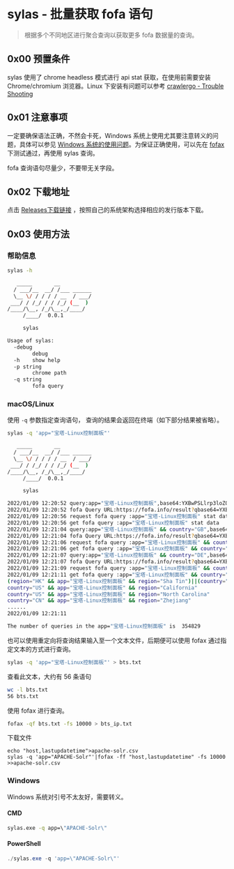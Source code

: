 # sylas - 批量获取 fofa 语句

> 根据多个不同地区进行聚合查询以获取更多 fofa 数据量的查询。  

## 0x00 预置条件

sylas 使用了 chrome headless 模式进行 api stat 获取，在使用前需要安装 Chrome/chromium 浏览器。Linux 下安装有问题可以参考 [crawlergo - Trouble Shooting](https://github.com/Qianlitp/crawlergo/blob/master/README_zh-cn.md#trouble-shooting)

## 0x01 注意事项

一定要确保语法正确，不然会卡死，Windows 系统上使用尤其要注意转义的问题，具体可以参见 [Windows 系统的使用问题](https://fofax.xiecat.fun/faq/#windows-%E7%B3%BB%E7%BB%9F%E7%9A%84%E4%BD%BF%E7%94%A8%E9%97%AE%E9%A2%98)。为保证正确使用，可以先在 [fofax](https://github.com/xiecat/fofax/) 下测试通过，再使用 sylas 查询。

fofa 查询语句尽量少，不要带无关字段。

## 0x02 下载地址

点击 [Releases下载链接](https://github.com/xiecat/sylas/releases) ，按照自己的系统架构选择相应的发行版本下载。

## 0x03 使用方法

### 帮助信息

```bash
sylas -h

   _____       __
  / ___/__  __/ /___ ______
  \__ \/ / / / / __  / ___/
 ___/ / /_/ / / /_/ (__  )
/____/\__, /_/\__,_/____/
     /____/  0.0.1

	 sylas

Usage of sylas:
  -debug
    	debug
  -h	show help
  -p string
    	chrome path
  -q string
    	fofa query
```

### macOS/Linux

使用 `-q` 参数指定查询语句， 查询的结果会返回在终端（如下部分结果被省略）。

```bash
sylas -q 'app="宝塔-Linux控制面板"'

   _____       __
  / ___/__  __/ /___ ______
  \__ \/ / / / / __  / ___/
 ___/ / /_/ / / /_/ (__  )
/____/\__, /_/\__,_/____/
     /____/  0.0.1

	 sylas

2022/01/09 12:20:52 query:app="宝塔-Linux控制面板",base64:YXBwPSLlrp3loZQtTGludXjmjqfliLbpnaLmnb8i
2022/01/09 12:20:52 fofa Query URL:https://fofa.info/result?qbase64=YXBwPSLlrp3loZQtTGludXjmjqfliLbpnaLmnb8i
2022/01/09 12:20:56 request fofa query :app="宝塔-Linux控制面板" stat data
2022/01/09 12:20:56 get fofa query :app="宝塔-Linux控制面板" stat data
2022/01/09 12:21:04 query:app="宝塔-Linux控制面板" && country="GB",base64:YXBwPSLlrp3loZQtTGludXjmjqfliLbpnaLmnb8iICYmIGNvdW50cnk9IkdCIg==
2022/01/09 12:21:04 fofa Query URL:https://fofa.info/result?qbase64=YXBwPSLlrp3loZQtTGludXjmjqfliLbpnaLmnb8iICYmIGNvdW50cnk9IkdCIg==
2022/01/09 12:21:06 request fofa query :app="宝塔-Linux控制面板" && country="GB" stat data
2022/01/09 12:21:06 get fofa query :app="宝塔-Linux控制面板" && country="GB" stat data
2022/01/09 12:21:07 query:app="宝塔-Linux控制面板" && country="DE",base64:YXBwPSLlrp3loZQtTGludXjmjqfliLbpnaLmnb8iICYmIGNvdW50cnk9IkRFIg==
2022/01/09 12:21:07 fofa Query URL:https://fofa.info/result?qbase64=YXBwPSLlrp3loZQtTGludXjmjqfliLbpnaLmnb8iICYmIGNvdW50cnk9IkRFIg==
2022/01/09 12:21:09 request fofa query :app="宝塔-Linux控制面板" && country="DE" stat data
2022/01/09 12:21:11 get fofa query :app="宝塔-Linux控制面板" && country="DE" stat data
(region="HK" && app="宝塔-Linux控制面板" && region="Sha Tin")||(country="US" && app="宝塔-Linux控制面板" && region="Virginia")||(country="CN" && app="宝塔-Linux控制面板" && region="Shaanxi")||(app="宝塔-Linux控制面板" && country="AE")
country="US" && app="宝塔-Linux控制面板" && region="California"
country="US" && app="宝塔-Linux控制面板" && region="North Carolina"
country="CN" && app="宝塔-Linux控制面板" && region="Zhejiang"
......
2022/01/09 12:21:11

The number of queries in the app="宝塔-Linux控制面板" is  354829
```

也可以使用重定向将查询结果输入至一个文本文件，后期便可以使用 fofax 通过指定文本的方式进行查询。

```bash
sylas -q 'app="宝塔-Linux控制面板"' > bts.txt
```

查看此文本，大约有 56 条语句

```bash
wc -l bts.txt
56 bts.txt
```

使用 fofax 进行查询。

```bash
fofax -qf bts.txt -fs 10000 > bts_ip.txt
```

下载文件
```shell
echo "host,lastupdatetime">apache-solr.csv
sylas -q 'app="APACHE-Solr"'|fofax -ff "host,lastupdatetime" -fs 10000 >>apache-solr.csv
```
### Windows

Windows 系统对引号不太友好，需要转义。

#### CMD

```cmd
sylas.exe -q app=\"APACHE-Solr\"
```

#### PowerShell

```powershell
./sylas.exe -q 'app=\"APACHE-Solr\"'
```
